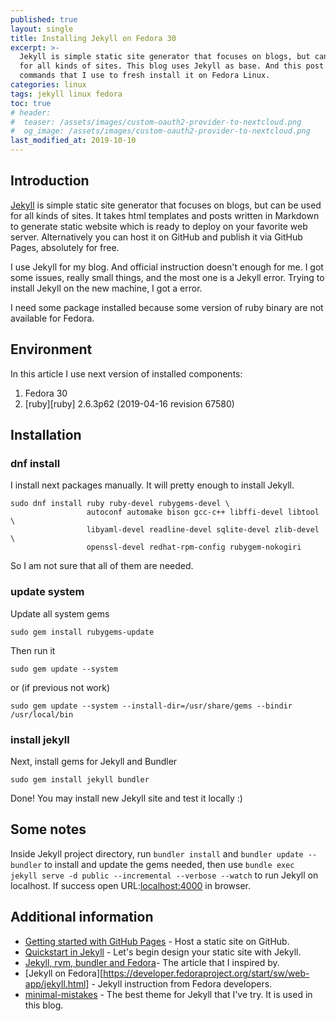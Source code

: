 ```yaml
---
published: true
layout: single
title: Installing Jekyll on Fedora 30
excerpt: >-
  Jekyll is simple static site generator that focuses on blogs, but can be used
  for all kinds of sites. This blog uses Jekyll as base. And this post show
  commands that I use to fresh install it on Fedora Linux.
categories: linux
tags: jekyll linux fedora
toc: true
# header:
#  teaser: /assets/images/custom-oauth2-provider-to-nextcloud.png
#  og_image: /assets/images/custom-oauth2-provider-to-nextcloud.png
last_modified_at: 2019-10-10
---
```



## Introduction

[Jekyll][jekyll] is simple static site generator that focuses on blogs, but can be used
for all kinds of sites. It takes html templates and posts written in Markdown to
generate static website which is ready to deploy on your favorite web server.
Alternatively you can host it on GitHub and publish it via GitHub Pages,
absolutely for free.

I use Jekyll for my blog. And official instruction doesn't enough for me.
I got some issues, really small things, and the most one is a Jekyll error.
Trying to install Jekyll on the new machine, I got a error.

I need some package installed because some version of ruby binary are not
available for Fedora.

## Environment

In this article I use next version of installed components:
1. Fedora 30
2. [ruby][ruby] 2.6.3p62 (2019-04-16 revision 67580)

## Installation

### dnf install

I install next packages manually. It will pretty enough to install Jekyll.
```
sudo dnf install ruby ruby-devel rubygems-devel \
                 autoconf automake bison gcc-c++ libffi-devel libtool \
                 libyaml-devel readline-devel sqlite-devel zlib-devel \
                 openssl-devel redhat-rpm-config rubygem-nokogiri
```
So I am not sure that all of them are needed.

### update system

Update all system gems
```
sudo gem install rubygems-update
```

Then run it
```
sudo gem update --system
```
or (if previous not work)
```
sudo gem update --system --install-dir=/usr/share/gems --bindir /usr/local/bin
```

### install jekyll

Next, install gems for Jekyll and Bundler
```
sudo gem install jekyll bundler
```

Done! You may install new Jekyll site and test it locally :)

## Some notes

Inside Jekyll project directory, run `bundler install` and `bundler update --bundler`
to install and update the gems needed, then use `bundle exec jekyll serve -d public --incremental --verbose --watch` to run Jekyll on localhost. If success open URL:[localhost:4000](http://localhost:4000) in browser.

## Additional information

* [Getting started with GitHub Pages](https://help.github.com/en/articles/getting-started-with-github-pages) -
    Host a static site on GitHub.
* [Quickstart in Jekyll](https://jekyllrb.com/docs/) -
    Let's begin design your static site with Jekyll.
* [Jekyll, rvm, bundler and Fedora](https://robbinespu.gitlab.io/blog/2019/05/08/ruby-fedora-jekyll/)-
    The article that I inspired by.
* [Jekyll on Fedora][https://developer.fedoraproject.org/start/sw/web-app/jekyll.html] -
    Jekyll instruction from Fedora developers.
* [minimal-mistakes](https://github.com/mmistakes/minimal-mistakes) -
    The best theme for Jekyll that I've try. It is used in this blog.

[jekyll]: https://jekyllrb.com/
[haproxy-package]: https://docs.netgate.com/pfsense/en/latest/packages/haproxy-package.html
